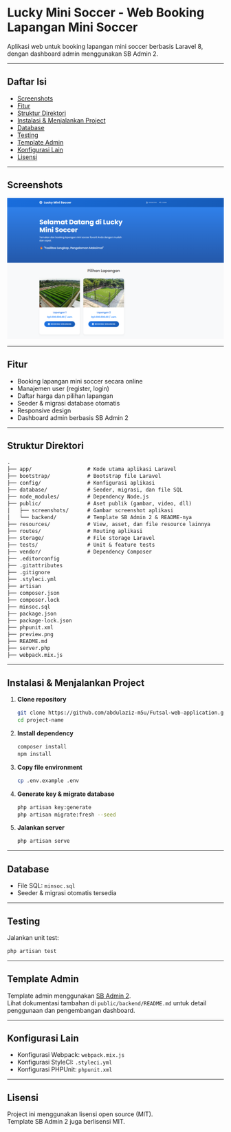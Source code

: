 # Lucky Mini Soccer - Web Booking Lapangan Mini Soccer

Aplikasi web untuk booking lapangan mini soccer berbasis Laravel 8, dengan dashboard admin menggunakan SB Admin 2.

---

## Daftar Isi

- [Screenshots](#screenshots)
- [Fitur](#fitur)
- [Struktur Direktori](#struktur-direktori)
- [Instalasi & Menjalankan Project](#instalasi--menjalankan-project)
- [Database](#database)
- [Testing](#testing)
- [Template Admin](#template-admin)
- [Konfigurasi Lain](#konfigurasi-lain)
- [Lisensi](#lisensi)

---

## Screenshots

![Homepage Screenshot](./public/screenshots/homepage.png)


---

## Fitur

- Booking lapangan mini soccer secara online
- Manajemen user (register, login)
- Daftar harga dan pilihan lapangan
- Seeder & migrasi database otomatis
- Responsive design
- Dashboard admin berbasis SB Admin 2

---

## Struktur Direktori

```
.
├── app/                  # Kode utama aplikasi Laravel
├── bootstrap/            # Bootstrap file Laravel
├── config/               # Konfigurasi aplikasi
├── database/             # Seeder, migrasi, dan file SQL
├── node_modules/         # Dependency Node.js
├── public/               # Aset publik (gambar, video, dll)
│   ├── screenshots/      # Gambar screenshot aplikasi
│   └── backend/          # Template SB Admin 2 & README-nya
├── resources/            # View, asset, dan file resource lainnya
├── routes/               # Routing aplikasi
├── storage/              # File storage Laravel
├── tests/                # Unit & feature tests
├── vendor/               # Dependency Composer
├── .editorconfig
├── .gitattributes
├── .gitignore
├── .styleci.yml
├── artisan
├── composer.json
├── composer.lock
├── minsoc.sql
├── package.json
├── package-lock.json
├── phpunit.xml
├── preview.png
├── README.md
├── server.php
├── webpack.mix.js
```

---

## Instalasi & Menjalankan Project

1. **Clone repository**
    ```bash
    git clone https://github.com/abdulaziz-m5u/Futsal-web-application.git project-name
    cd project-name
    ```

2. **Install dependency**
    ```bash
    composer install
    npm install
    ```

3. **Copy file environment**
    ```bash
    cp .env.example .env
    ```

4. **Generate key & migrate database**
    ```bash
    php artisan key:generate
    php artisan migrate:fresh --seed
    ```

5. **Jalankan server**
    ```bash
    php artisan serve
    ```

---

## Database

- File SQL: `minsoc.sql`
- Seeder & migrasi otomatis tersedia

---

## Testing

Jalankan unit test:
```bash
php artisan test
```

---

## Template Admin

Template admin menggunakan [SB Admin 2](https://startbootstrap.com/theme/sb-admin-2/).  
Lihat dokumentasi tambahan di `public/backend/README.md` untuk detail penggunaan dan pengembangan dashboard.

---

## Konfigurasi Lain

- Konfigurasi Webpack: `webpack.mix.js`
- Konfigurasi StyleCI: `.styleci.yml`
- Konfigurasi PHPUnit: `phpunit.xml`

---

## Lisensi

Project ini menggunakan lisensi open source (MIT).  
Template SB Admin 2 juga berlisensi MIT.

